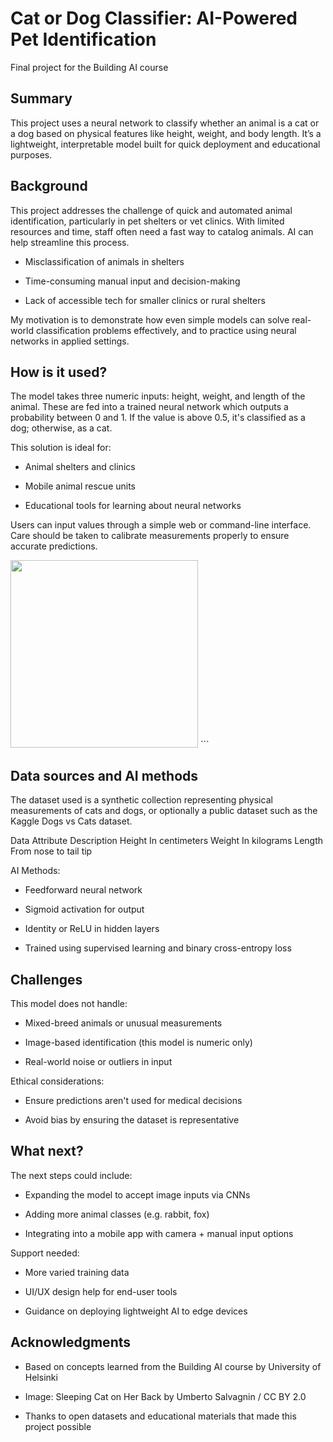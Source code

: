 # Cat or Dog Classifier: AI-Powered Pet Identification

Final project for the Building AI course

## Summary

This project uses a neural network to classify whether an animal is a cat or a dog based on physical features like height, weight, and body length. It’s a lightweight, interpretable model built for quick deployment and educational purposes.


## Background

This project addresses the challenge of quick and automated animal identification, particularly in pet shelters or vet clinics. With limited resources and time, staff often need a fast way to catalog animals. AI can help streamline this process.

* Misclassification of animals in shelters

* Time-consuming manual input and decision-making

* Lack of accessible tech for smaller clinics or rural shelters

My motivation is to demonstrate how even simple models can solve real-world classification problems effectively, and to practice using neural networks in applied settings.


## How is it used?

The model takes three numeric inputs: height, weight, and length of the animal. These are fed into a trained neural network which outputs a probability between 0 and 1. If the value is above 0.5, it's classified as a dog; otherwise, as a cat.

This solution is ideal for:

* Animal shelters and clinics

* Mobile animal rescue units

* Educational tools for learning about neural networks

Users can input values through a simple web or command-line interface. Care should be taken to calibrate measurements properly to ensure accurate predictions.

<img src="https://upload.wikimedia.org/wikipedia/commons/5/5e/Sleeping_cat_on_her_back.jpg" width="300">
```


## Data sources and AI methods
The dataset used is a synthetic collection representing physical measurements of cats and dogs, or optionally a public dataset such as the Kaggle Dogs vs Cats dataset.

Data Attribute	Description
Height	In centimeters
Weight	In kilograms
Length	From nose to tail tip

AI Methods:

* Feedforward neural network

* Sigmoid activation for output

* Identity or ReLU in hidden layers

* Trained using supervised learning and binary cross-entropy loss

## Challenges

This model does not handle:

* Mixed-breed animals or unusual measurements

* Image-based identification (this model is numeric only)

* Real-world noise or outliers in input

Ethical considerations:

* Ensure predictions aren't used for medical decisions

* Avoid bias by ensuring the dataset is representative

## What next?

The next steps could include:

* Expanding the model to accept image inputs via CNNs

* Adding more animal classes (e.g. rabbit, fox)

* Integrating into a mobile app with camera + manual input options

Support needed:

* More varied training data

* UI/UX design help for end-user tools

* Guidance on deploying lightweight AI to edge devices


## Acknowledgments

* Based on concepts learned from the Building AI course by University of Helsinki

* Image: Sleeping Cat on Her Back by Umberto Salvagnin / CC BY 2.0

* Thanks to open datasets and educational materials that made this project possible
